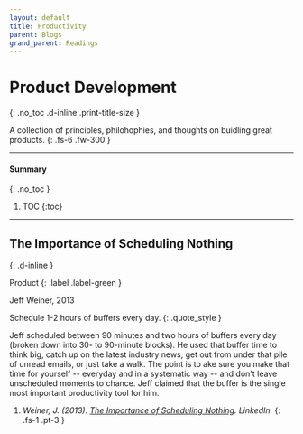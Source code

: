 ```yaml
---
layout: default
title: Productivity
parent: Blogs
grand_parent: Readings
---
```


# Product Development
{: .no_toc .d-inline .print-title-size }

A collection of principles, philohophies, and thoughts on buidling great products.
{: .fs-6 .fw-300 }

---

#### Summary 
{: .no_toc }

1. TOC
{:toc}

---

## The Importance of Scheduling Nothing
{: .d-inline }

Product
{: .label .label-green }

Jeff Weiner, 2013

Schedule 1-2 hours of buffers every day.
{: .quote_style }

Jeff scheduled between 90 minutes and two hours of buffers every day (broken down into 30- to 90-minute blocks). He used that buffer time to think big, catch up on the latest industry news, get out from under that pile of unread emails, or just take a walk. The point is to ake sure you make that time for yourself -- everyday and in a systematic way -- and don't leave unscheduled moments to chance. Jeff claimed that the buffer is the single most important productivity tool for him.

1. *Weiner, J. (2013). [The Importance of Scheduling Nothing](https://www.linkedin.com/pulse/20130403215758-22330283-the-importance-of-scheduling-nothing/). LinkedIn.*
{: .fs-1 .pt-3 }

